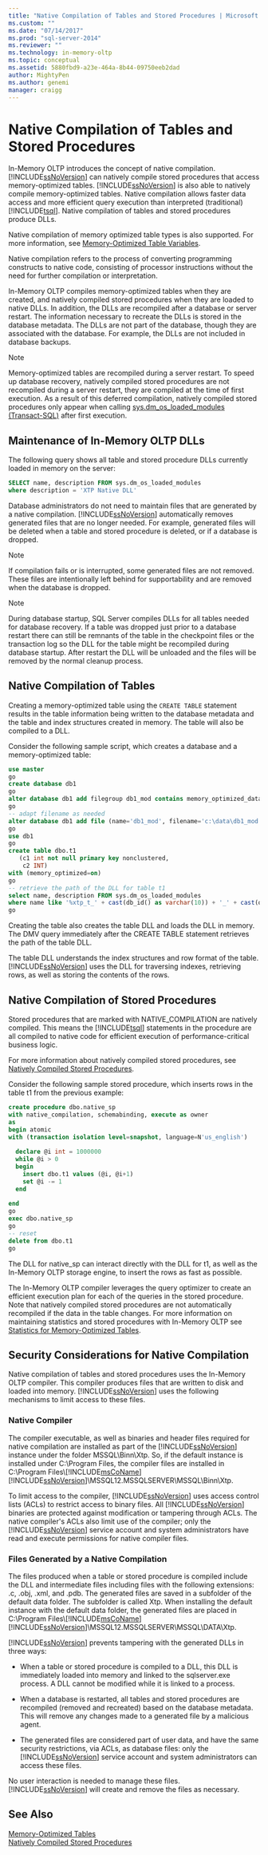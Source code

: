 ```yaml
---
title: "Native Compilation of Tables and Stored Procedures | Microsoft Docs"
ms.custom: ""
ms.date: "07/14/2017"
ms.prod: "sql-server-2014"
ms.reviewer: ""
ms.technology: in-memory-oltp
ms.topic: conceptual
ms.assetid: 5880fbd9-a23e-464a-8b44-09750eeb2dad
author: MightyPen
ms.author: genemi
manager: craigg
---
```

# Native Compilation of Tables and Stored Procedures
  In-Memory OLTP introduces the concept of native compilation. [!INCLUDE[ssNoVersion](../../includes/ssnoversion-md.md)] can natively compile stored procedures that access memory-optimized tables. [!INCLUDE[ssNoVersion](../../includes/ssnoversion-md.md)] is also able to natively compile memory-optimized tables. Native compilation allows faster data access and more efficient query execution than interpreted (traditional) [!INCLUDE[tsql](../../includes/tsql-md.md)]. Native compilation of tables and stored procedures produce DLLs.  
  
 Native compilation of memory optimized table types is also supported. For more information, see [Memory-Optimized Table Variables](../../database-engine/memory-optimized-table-variables.md).  
  
 Native compilation refers to the process of converting programming constructs to native code, consisting of processor instructions without the need for further compilation or interpretation.  
  
 In-Memory OLTP compiles memory-optimized tables when they are created, and natively compiled stored procedures when they are loaded to native DLLs. In addition, the DLLs are recompiled after a database or server restart. The information necessary to recreate the DLLs is stored in the database metadata. The DLLs are not part of the database, though they are associated with the database. For example, the DLLs are not included in database backups.  
  
> [!NOTE]  
>  Memory-optimized tables are recompiled during a server restart. To speed up database recovery, natively compiled stored procedures are not recompiled during a server restart, they are compiled at the time of first execution. As a result of this deferred compilation, natively compiled stored procedures only appear when calling [sys.dm_os_loaded_modules &#40;Transact-SQL&#41;](/sql/relational-databases/system-dynamic-management-views/sys-dm-os-loaded-modules-transact-sql) after first execution.  
  
## Maintenance of In-Memory OLTP DLLs  
 The following query shows all table and stored procedure DLLs currently loaded in memory on the server:  
  
```sql  
SELECT name, description FROM sys.dm_os_loaded_modules  
where description = 'XTP Native DLL'  
```  
  
 Database administrators do not need to maintain files that are generated by a native compilation. [!INCLUDE[ssNoVersion](../../includes/ssnoversion-md.md)] automatically removes generated files that are no longer needed. For example, generated files will be deleted when a table and stored procedure is deleted, or if a database is dropped.  
  
> [!NOTE]  
>  If compilation fails or is interrupted, some generated files are not removed. These files are intentionally left behind for supportability and are removed when the database is dropped.  
  
> [!NOTE]  
>  During database startup, SQL Server compiles DLLs for all tables needed for database recovery. If a table was dropped just prior to a database restart there can still be remnants of the table in the checkpoint files or the transaction log so the DLL for the table might be recompiled during database startup. After restart the DLL will be unloaded and the files will be removed by the normal cleanup process.  
  
## Native Compilation of Tables  
 Creating a memory-optimized table using the `CREATE TABLE` statement results in the table information being written to the database metadata and the table and index structures created in memory. The table will also be compiled to a DLL.  
  
 Consider the following sample script, which creates a database and a memory-optimized table:  
  
```sql  
use master  
go  
create database db1  
go  
alter database db1 add filegroup db1_mod contains memory_optimized_data  
go  
-- adapt filename as needed  
alter database db1 add file (name='db1_mod', filename='c:\data\db1_mod') to filegroup db1_mod  
go  
use db1  
go  
create table dbo.t1  
   (c1 int not null primary key nonclustered,  
    c2 INT)  
with (memory_optimized=on)  
go  
-- retrieve the path of the DLL for table t1  
select name, description FROM sys.dm_os_loaded_modules  
where name like '%xtp_t_' + cast(db_id() as varchar(10)) + '_' + cast(object_id('dbo.t1') as varchar(10)) + '.dll'  
go  
```  
  
 Creating the table also creates the table DLL and loads the DLL in memory. The DMV query immediately after the CREATE TABLE statement retrieves the path of the table DLL.  
  
 The table DLL understands the index structures and row format of the table. [!INCLUDE[ssNoVersion](../../includes/ssnoversion-md.md)] uses the DLL for traversing indexes, retrieving rows, as well as storing the contents of the rows.  
  
## Native Compilation of Stored Procedures  
 Stored procedures that are marked with NATIVE_COMPILATION are natively compiled. This means the [!INCLUDE[tsql](../../includes/tsql-md.md)] statements in the procedure are all compiled to native code for efficient execution of performance-critical business logic.  
  
 For more information about natively compiled stored procedures, see [Natively Compiled Stored Procedures](natively-compiled-stored-procedures.md).  
  
 Consider the following sample stored procedure, which inserts rows in the table t1 from the previous example:  
  
```sql  
create procedure dbo.native_sp  
with native_compilation, schemabinding, execute as owner  
as  
begin atomic  
with (transaction isolation level=snapshot, language=N'us_english')  
  
  declare @i int = 1000000  
  while @i > 0  
  begin  
    insert dbo.t1 values (@i, @i+1)  
    set @i -= 1  
  end  
  
end  
go  
exec dbo.native_sp  
go  
-- reset  
delete from dbo.t1  
go  
```  
  
 The DLL for native_sp can interact directly with the DLL for t1, as well as the In-Memory OLTP storage engine, to insert the rows as fast as possible.  
  
 The In-Memory OLTP compiler leverages the query optimizer to create an efficient execution plan for each of the queries in the stored procedure. Note that natively compiled stored procedures are not automatically recompiled if the data in the table changes. For more information on maintaining statistics and stored procedures with In-Memory OLTP see [Statistics for Memory-Optimized Tables](memory-optimized-tables.md).  
  
## Security Considerations for Native Compilation  
 Native compilation of tables and stored procedures uses the In-Memory OLTP compiler. This compiler produces files that are written to disk and loaded into memory. [!INCLUDE[ssNoVersion](../../includes/ssnoversion-md.md)] uses the following mechanisms to limit access to these files.  
  
### Native Compiler  
 The compiler executable, as well as binaries and header files required for native compilation are installed as part of the [!INCLUDE[ssNoVersion](../../includes/ssnoversion-md.md)] instance under the folder MSSQL\Binn\Xtp. So, if the default instance is installed under C:\Program Files, the compiler files are installed in C:\Program Files\\[!INCLUDE[msCoName](../../../includes/msconame-md.md)][!INCLUDE[ssNoVersion](../../includes/ssnoversion-md.md)]\MSSQL12.MSSQLSERVER\MSSQL\Binn\Xtp.  
  
 To limit access to the compiler, [!INCLUDE[ssNoVersion](../../includes/ssnoversion-md.md)] uses access control lists (ACLs) to restrict access to binary files. All [!INCLUDE[ssNoVersion](../../includes/ssnoversion-md.md)] binaries are protected against modification or tampering through ACLs. The native compiler's ACLs also limit use of the compiler; only the [!INCLUDE[ssNoVersion](../../includes/ssnoversion-md.md)] service account and system administrators have read and execute permissions for native compiler files.  
  
### Files Generated by a Native Compilation  
 The files produced when a table or stored procedure is compiled include the DLL and intermediate files including files with the following extensions: .c, .obj, .xml, and .pdb. The generated files are saved in a subfolder of the default data folder. The subfolder is called Xtp. When installing the default instance with the default data folder, the generated files are placed in C:\Program Files\\[!INCLUDE[msCoName](../../../includes/msconame-md.md)][!INCLUDE[ssNoVersion](../../includes/ssnoversion-md.md)]\MSSQL12.MSSQLSERVER\MSSQL\DATA\Xtp.  
  
 [!INCLUDE[ssNoVersion](../../includes/ssnoversion-md.md)] prevents tampering with the generated DLLs in three ways:  
  
-   When a table or stored procedure is compiled to a DLL, this DLL is immediately loaded into memory and linked to the sqlserver.exe process. A DLL cannot be modified while it is linked to a process.  
  
-   When a database is restarted, all tables and stored procedures are recompiled (removed and recreated) based on the database metadata. This will remove any changes made to a generated file by a malicious agent.  
  
-   The generated files are considered part of user data, and have the same security restrictions, via ACLs, as database files: only the [!INCLUDE[ssNoVersion](../../includes/ssnoversion-md.md)] service account and system administrators can access these files.  
  
 No user interaction is needed to manage these files. [!INCLUDE[ssNoVersion](../../includes/ssnoversion-md.md)] will create and remove the files as necessary.  
  
## See Also  
 [Memory-Optimized Tables](memory-optimized-tables.md)   
 [Natively Compiled Stored Procedures](natively-compiled-stored-procedures.md)  
  
  
